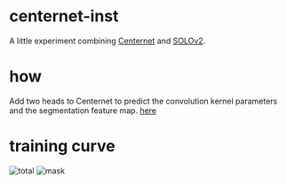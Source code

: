 # centernet-inst
A little experiment combining [Centernet](https://arxiv.org/abs/1904.07850) and [SOLOv2](https://arxiv.org/abs/2003.10152).


# how
Add two heads to Centernet to predict the convolution kernel parameters and the segmentation feature map. [here](https://github.com/gakkiri/centernet-inst/blob/master/centernet/centernet_head.py#L42)

# training curve
![total](https://github.com/gakkiri/centernet-inst/blob/master/imgs/total_loss.png?x-oss-Process=image/watermark,type_ZmFuZ3poZW5naGVpdGk,shadow_10,text_aHR0cHM6Ly9ibG9nLmNzZG4ubmV0L3FxXzQzNDk3ODQ1,size_16,color_FFFFFF,t_70)
![mask](https://github.com/gakkiri/centernet-inst/blob/master/imgs/mask_loss.png?x-oss-Process=image/watermark,type_ZmFuZ3poZW5naGVpdGk,shadow_10,text_aHR0cHM6Ly9ibG9nLmNzZG4ubmV0L3FxXzQzNDk3ODQ1,size_16,color_FFFFFF,t_70)  


